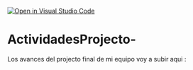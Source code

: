 [![Open in Visual Studio Code](https://classroom.github.com/assets/open-in-vscode-c66648af7eb3fe8bc4f294546bfd86ef473780cde1dea487d3c4ff354943c9ae.svg)](https://classroom.github.com/online_ide?assignment_repo_id=8479640&assignment_repo_type=AssignmentRepo)
# ActividadesProjecto-
Los avances del projecto final de mi equipo voy a subir aqui : 

